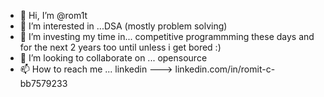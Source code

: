 - 👋 Hi, I’m @rom1t
- 👀 I’m interested in ...DSA (mostly problem solving)
- 🌱 I’m investing my time in... competitive programmming these days and for the next 2 years too until unless i get bored :)
- 💞️ I’m looking to collaborate on ... opensource
- 📫 How to reach me ... linkedin ---> linkedin.com/in/romit-c-bb7579233


